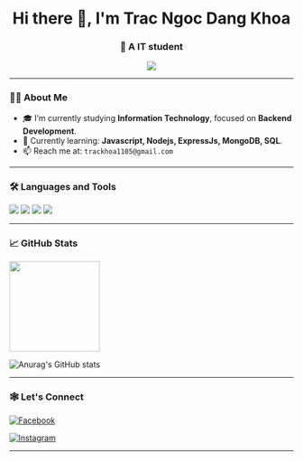 <h1 align="center">Hi there 👋, I'm Trac Ngoc Dang Khoa</h1>
<h3 align="center">🚀 A IT student </h3>

<p align="center">
  <p align="center">
  <img src="https://readme-typing-svg.herokuapp.com?font=Fira+Code&size=24&pause=1000&color=2AA889&center=true&vCenter=true&width=400&lines=Welcome+to+my+GitHub" />
</p>

</p>

---

### 👨‍💻 About Me

- 🎓 I’m currently studying **Information Technology**, focused on **Backend Development**.
- 🌱 Currently learning: **Javascript, Nodejs, ExpressJs, MongoDB, SQL**.
- 📫 Reach me at: `trackhoa1105@gmail.com`

---

### 🛠️ Languages and Tools

<p align="left">
  <img src="https://img.shields.io/badge/JavaScript-F7DF1E?style=flat&logo=javascript&logoColor=black" />
  <img src="https://img.shields.io/badge/Node.js-339933?style=flat&logo=nodedotjs&logoColor=white" />
  <img src="https://img.shields.io/badge/Express.js-000000?style=flat&logo=express&logoColor=white" />
  <img src="https://img.shields.io/badge/MongoDB-47A248?style=flat&logo=mongodb&logoColor=white" />
</p>


---

### 📈 GitHub Stats

<p align="left">
   <img src="https://github-readme-stats.vercel.app/api/top-langs/?username=1105trxc&layout=compact&theme=tokyonight" height="160px"/>

   ![Anurag's GitHub stats](https://github-readme-stats.vercel.app/api?username=anuraghazra&show_icons=true&theme=transparent)


</p>


---

### 🕸️ Let's Connect

[![Facebook](https://img.shields.io/badge/Facebook-1877F2?style=flat&logo=facebook&logoColor=white)](https://www.facebook.com/dangkhoa.trac)

[![Instagram](https://img.shields.io/badge/Instagram-E4405F?style=flat&logo=instagram&logoColor=white)](https://www.instagram.com/khoatrxc)


---


